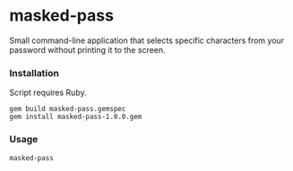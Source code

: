# masked-pass

Small command-line application that selects specific characters from your password without printing it to the screen.

### Installation

Script requires Ruby.

```
gem build masked-pass.gemspec
gem install masked-pass-1.0.0.gem
```

### Usage

```
masked-pass
```
